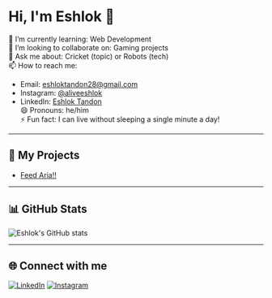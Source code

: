 # Hi, I'm Eshlok 👋

🌱 I’m currently learning: Web Development  
👾 I’m looking to collaborate on: Gaming projects  
💬 Ask me about: Cricket (topic) or Robots (tech)  
📫 How to reach me:  
- Email: [eshloktandon28@gmail.com](mailto:eshloktandon28@gmail.com)  
- Instagram: [@aliveeshlok](https://instagram.com/aliveeshlok)  
- LinkedIn: [Eshlok Tandon](https://www.linkedin.com/in/eshlok-tandon)  
😄 Pronouns: he/him  
⚡ Fun fact: I can live without sleeping a single minute a day!

---

## 🚀 My Projects

- [Feed Aria!!](https://whoeshlok.github.io/FeedAria/Feed-Aria!!%20%E2%9C%A81.html) 

---

## 📊 GitHub Stats

![Eshlok's GitHub stats](https://github-readme-stats.vercel.app/api?username=your-username&show_icons=true&theme=radical)

---

## 🌐 Connect with me

[![LinkedIn](https://img.shields.io/badge/LinkedIn-blue?logo=linkedin)](https://www.linkedin.com/in/eshlok-tandon)
[![Instagram](https://img.shields.io/badge/Instagram-pink?logo=instagram)](https://instagram.com/aliveeshlok)
